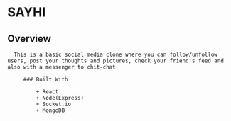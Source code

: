 # SAYHI

   ## Overview
      This is a basic social media clone where you can follow/unfollow users, post your thoughts and pictures, check your friend's feed and also with a messenger to chit-chat

         ### Built With
 
             + React
             + Node(Express)
             + Socket.io
             + MongoDB


    
